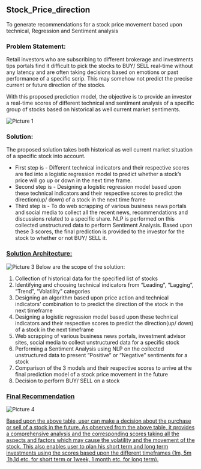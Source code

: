 ## **Stock_Price_direction**
To generate recommendations for a stock price movement based upon technical, Regression and Sentiment analysis

### **Problem Statement:**
Retail investors who are subscribing to different brokerage and investments tips portals find it difficult to pick the stocks to BUY/ SELL real-time without any latency and are often taking decisions based on emotions or past performance of a specific scrip. This may somehow not predict the precise current or future direction of the stocks. 

With this proposed prediction model, the objective is to provide an investor a real-time scores of different technical and sentiment analysis of a specific group of stocks based on historical as well current market sentiments.

![Picture 1](https://user-images.githubusercontent.com/87992010/212847237-22021147-4fd1-4b3d-8e68-e8cafcfc262c.png)


### **Solution:**
The proposed solution takes both historical as well current market situation of a specific stock into account. 
- First step is - Different technical indicators and their respective scores are fed into a logistic regression model to predict whether a stock’s price will go up or down in the next time frame.
- Second step is - Designing a logistic regression model based upon these technical indicators and their respective scores to predict the direction(up/ down) of a stock in the next time frame
- Third step is - To do web scrapping of various business news portals and social media to collect all the recent news, recommendations and discussions related to a specific share. NLP is performed on this collected unstructured data to perform Sentiment Analysis. 
Based upon these 3 scores, the final prediction is provided to the investor for the stock to whether or not BUY/ SELL it.
### <ins>**Solution Architecture:**</ins>
![Picture 3](https://user-images.githubusercontent.com/87992010/212849451-1752b678-50e0-413b-b8dd-7c079d70273b.png)
Below are the scope of the solution:
1.	Collection of historical data for the specified list of stocks
2.	Identifying and choosing technical indicators from “Leading”, “Lagging”, “Trend”, “Volatility” categories
3.	Designing an algorithm based upon price action and technical indicators' combination to to predict the direction of the stock in the next timeframe
4.	Designing a logistic regression model based upon these technical indicators and their respective scores to predict the direction(up/ down) of a stock in the next timeframe
5.	Web scrapping of various business news portals, investment advisor sites, social media to collect unstructured data for a specific stock
6.	Performing a Sentiment Analysis using NLP on the collected unstructured data to present “Positive” or “Negative” sentiments for a stock
7.	Comparison of the 3 models and their respective scores to arrive at the final prediction model of a stock price movement in the future
8.	Decision to perform BUY/ SELL on a stock

### <ins>**Final Recommendation**</ins>
![Picture 4](https://user-images.githubusercontent.com/87992010/212849863-7a2297d1-2824-4378-81b9-937515b8f9a7.png)

<u>Based upon the above table, user can make a decision about the purchase or sell of a stock in the future. As observed from the above table, it provides a comprehensive analysis and the corresponding scores taking all the aspects and factors which may cause the volatility and the movement of the stock. This also enables user to plan his short term and long term investments using the scores based upon the different timeframes (1m, 5m ,1h,1d etc. for short term or 1week, 1 month etc. for long term).</u>

